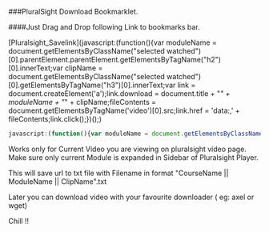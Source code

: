 ###PluralSight Download Bookmarklet.

####Just Drag and Drop following Link to bookmarks bar.

[Pluralsight_Savelink](javascript:(function(){var moduleName = document.getElementsByClassName("selected watched")[0].parentElement.parentElement.getElementsByTagName("h2")[0].innerText;var clipName = document.getElementsByClassName("selected watched")[0].getElementsByTagName("h3")[0].innerText;var link = document.createElement('a');link.download = document.title + "_" + moduleName + "_" + clipName;fileContents = document.getElementsByTagName('video')[0].src;link.href = 'data:,' + fileContents;link.click();})();)

```javascript
javascript:(function(){var moduleName = document.getElementsByClassName("selected watched")[0].parentElement.parentElement.getElementsByTagName("h2")[0].innerText;var clipName = document.getElementsByClassName("selected watched")[0].getElementsByTagName("h3")[0].innerText;var link = document.createElement('a');link.download = document.title + "_" + moduleName + "_" + clipName;fileContents = document.getElementsByTagName('video')[0].src;link.href = 'data:,' + fileContents;link.click();})();
```
Works only for Current Video you are viewing on pluralsight video page. Make sure only current Module is expanded in Sidebar of Pluralsight Player.

This will save url to txt file with Filename in format "CourseName || ModuleName || ClipName".txt

Later you can download video with your favourite downloader ( eg: axel or wget)

Chill !!
